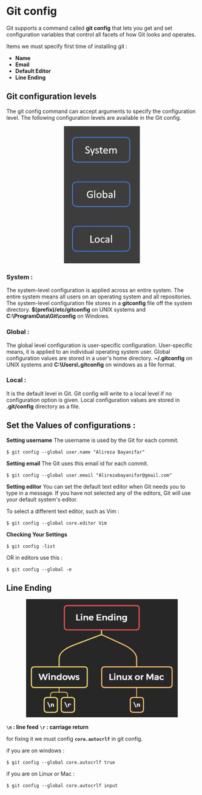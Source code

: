 # Git config

Git supports a command called **git config** that lets you get and set configuration variables that control all facets of how Git looks and operates.

Items we must specify first time of installing git : 
- **Name**
- **Email**
- **Default Editor**
- **Line Ending**

## Git configuration levels
The git config command can accept arguments to specify the configuration level. The following configuration levels are available in the Git config.

<p align="center">
<img src="https://raw.githubusercontent.com/gitmag-group-admin/Git/main/img/6.JPG" width="200" />
</p>

### **System** :
The system-level configuration is applied across an entire system. The entire system means all users on an operating system and all repositories. The system-level configuration file stores in a **gitconfig** file off the system directory. **$(prefix)/etc/gitconfig** on UNIX systems and **C:\ProgramData\Git\config** on Windows. 

### **Global** :
The global level configuration is user-specific configuration. User-specific means, it is applied to an individual operating system user. Global configuration values are stored in a user's home directory. **~/.gitconfig** on UNIX systems and **C:\Users\\.gitconfig** on windows as a file format.

### **Local** :
It is the default level in Git. Git config will write to a local level if no configuration option is given. Local configuration values are stored in **.git/config** directory as a file.


## Set the Values of configurations :

**Setting username**
The username is used by the Git for each commit.
```
$ git config --global user.name "Alireza Bayanifar"
```

**Setting email**
The Git uses this email id for each commit.
```
$ git config --global user.email "Alirezabayanifar@gmail.com"
```

**Setting editor**
You can set the default text editor when Git needs you to type in a message. If you have not selected any of the editors, Git will use your default system's editor.

To select a different text editor, such as Vim :
```
$ git config --global core.editor Vim
```
**Checking Your Settings**
```
$ git config -list
```
OR in editors use this :
```
$ git config --global -e
```

## Line Ending

<p align="center">
<img src="https://raw.githubusercontent.com/gitmag-group-admin/Git/main/img/7.png" width="400" />
</p>

**`\n`  : line feed**
**`\r` : carriage return**

for fixing it we must config **`core.autocrlf`** in git config.

if you are on windows :
```
$ git config --global core.autocrlf true
```

if you are on Linux or Mac :
```
$ git config --global core.autocrlf input
```

